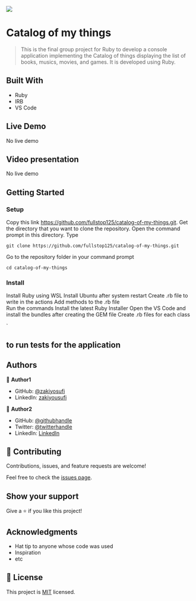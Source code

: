 ![](https://img.shields.io/badge/Microverse-blueviolet)

# Catalog of my things

> This is the final group project for Ruby to develop a console application implementing the Catalog of things displaying the list of books, musics, movies, and games. It is developed using Ruby.


## Built With

- Ruby
- IRB 
- VS Code 

## Live Demo 

No live demo 

## Video presentation 

No live demo 


## Getting Started

### Setup

Copy this link https://github.com/fullstop125/catalog-of-my-things.git.
Get the directory that you want to clone the repository.
Open the command prompt in this directory.
Type
```
git clone https://github.com/fullstop125/catalog-of-my-things.git
```

Go to the repository folder in your command prompt
```
cd catalog-of-my-things
```

### Install
Install Ruby using WSL 
Install Ubuntu after system restart
Create .rb file to write in the actions
Add methods to the .rb file  
Run the commands
Install the latest Ruby Installer 
Open the VS Code and install the bundles after creating the GEM file 
Create .rb files for each class 

`
## to run tests for the application 


## Authors

👤 **Author1**

- GitHub: [@zakiyosufi](https://github.com/zakiyousufi)
- LinkedIn: [zakiyousufi](https://linkedin.com/in/zakiyousufi)

👤 **Author2**

- GitHub: [@githubhandle](https://github.com/githubhandle)
- Twitter: [@twitterhandle](https://twitter.com/twitterhandle)
- LinkedIn: [LinkedIn](https://linkedin.com/in/linkedinhandle)

## 🤝 Contributing

Contributions, issues, and feature requests are welcome!

Feel free to check the [issues page](../../issues/).

## Show your support

Give a ⭐️ if you like this project!

## Acknowledgments

- Hat tip to anyone whose code was used
- Inspiration
- etc

## 📝 License

This project is [MIT](./LICENSE) licensed.
